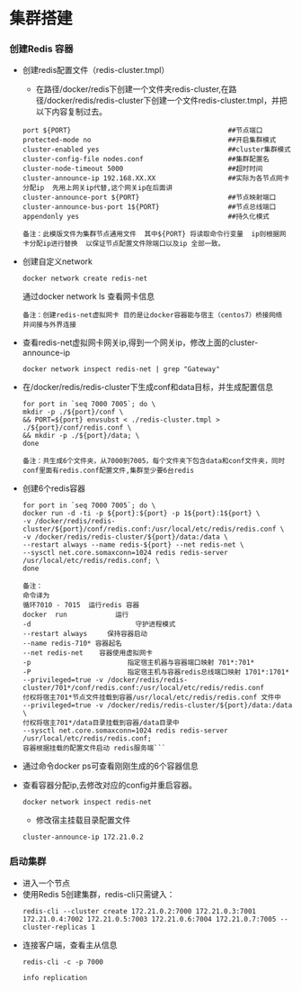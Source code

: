 # 集群搭建

### 创建Redis 容器
- 创建redis配置文件（redis-cluster.tmpl）

   - 在路径/docker/redis下创建一个文件夹redis-cluster,在路径/docker/redis/redis-cluster下创建一个文件redis-cluster.tmpl，并把以下内容复制过去。

	```
	port ${PORT}                                       ##节点端口
	protected-mode no                                  ##开启集群模式
	cluster-enabled yes                                ##cluster集群模式
	cluster-config-file nodes.conf                     ##集群配置名
	cluster-node-timeout 5000                          ##超时时间
	cluster-announce-ip 192.168.XX.XX                  ##实际为各节点网卡分配ip  先用上网关ip代替,这个网关ip在后面讲
	cluster-announce-port ${PORT}                      ##节点映射端口
	cluster-announce-bus-port 1${PORT}                 ##节点总线端口
	appendonly yes                                     ##持久化模式

	```
	`备注：此模版文件为集群节点通用文件  其中${PORT} 将读取命令行变量  ip则根据网卡分配ip进行替换  以保证节点配置文件除端口以及ip 全部一致。`

- 创建自定义network
	```
	docker network create redis-net
	```
	通过docker network ls 查看网卡信息
	
	`备注：创建redis-net虚拟网卡 目的是让docker容器能与宿主（centos7）桥接网络 并间接与外界连接`
- 查看redis-net虚拟网卡网关ip,得到一个网关ip，修改上面的cluster-announce-ip
	```
	docker network inspect redis-net | grep "Gateway"
	```
- 在/docker/redis/redis-cluster下生成conf和data目标，并生成配置信息
	```
	for port in `seq 7000 7005`; do \
	mkdir -p ./${port}/conf \
	&& PORT=${port} envsubst < ./redis-cluster.tmpl > ./${port}/conf/redis.conf \
	&& mkdir -p ./${port}/data; \
	done
	```

	`备注：共生成6个文件夹，从7000到7005，每个文件夹下包含data和conf文件夹，同时conf里面有redis.conf配置文件,集群至少要6台redis`
- 创建6个redis容器
	```
	for port in `seq 7000 7005`; do \
	docker run -d -ti -p ${port}:${port} -p 1${port}:1${port} \
	-v /docker/redis/redis-cluster/${port}/conf/redis.conf:/usr/local/etc/redis/redis.conf \
	-v /docker/redis/redis-cluster/${port}/data:/data \
	--restart always --name redis-${port} --net redis-net \
	--sysctl net.core.somaxconn=1024 redis redis-server /usr/local/etc/redis/redis.conf; \
	done
	```
	```
  	备注：
	命令译为  
	循环7010 - 7015  运行redis 容器
	docker  run            运行
	-d                          守护进程模式
	--restart always     保持容器启动
	--name redis-710* 容器起名
	--net redis-net    容器使用虚拟网卡
	-p                        指定宿主机器与容器端口映射 701*:701*
	-P                        指定宿主机与容器redis总线端口映射 1701*:1701*
	--privileged=true -v /docker/redis/redis-cluster/701*/conf/redis.conf:/usr/local/etc/redis/redis.conf
	付权将宿主701*节点文件挂载到容器/usr/local/etc/redis/redis.conf 文件中
	--privileged=true -v /docker/redis/redis-cluster/${port}/data:/data \
	付权将宿主701*/data目录挂载到容器/data目录中
	--sysctl net.core.somaxconn=1024 redis redis-server /usr/local/etc/redis/redis.conf;
	容器根据挂载的配置文件启动 redis服务端```
- 通过命令docker ps可查看刚刚生成的6个容器信息
- 查看容器分配ip,去修改对应的config并重启容器。
	```
	docker network inspect redis-net
	```
	- 修改宿主挂载目录配置文件
	```
	cluster-announce-ip 172.21.0.2
	```
### 启动集群

- 进入一个节点
- 使用Redis 5创建集群，redis-cli只需键入：
	```
	redis-cli --cluster create 172.21.0.2:7000 172.21.0.3:7001 172.21.0.4:7002 172.21.0.5:7003 172.21.0.6:7004 172.21.0.7:7005 --cluster-replicas 1
	```
- 连接客户端，查看主从信息
  ```
  redis-cli -c -p 7000
  
  info replication
  ```

